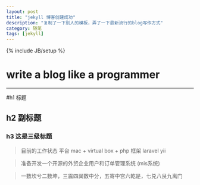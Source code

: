 ```yaml
---
layout: post
title: "jekyll 博客创建成功"
description: "复制了一下别人的模板，弄了一下最新流行的blog写作方式"
category: 随笔
tags: [jekyll]
---
```

{% include JB/setup %}
# write a blog like a programmer
---

#h1 标题 
## h2 副标题 
### h3 这是三级标题
> 目前的工作状态 平台 mac + virtual box + php 框架 laravel yii 

> 准备开发一个开源的外贸企业用户和订单管理系统 (mis系统) 

> 一数坎兮二数坤，三震四巽数中分，五寄中宫六乾是，七兑八艮九离门
<!--break-->
